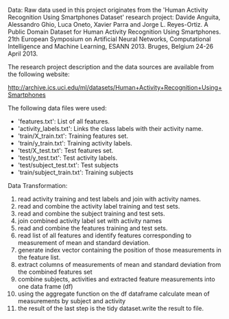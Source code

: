 Data:
Raw data used in this project originates from the
'Human Activity Recognition Using Smartphones Dataset' research project:
Davide Anguita, Alessandro Ghio, Luca Oneto, Xavier Parra and Jorge L. Reyes-Ortiz. 
A Public Domain Dataset for Human Activity Recognition Using Smartphones. 
21th European Symposium on Artificial Neural Networks, 
Computational Intelligence and Machine Learning, ESANN 2013. Bruges, Belgium 24-26 April 2013.

The research project description and the data sources are available from the following website:

http://archive.ics.uci.edu/ml/datasets/Human+Activity+Recognition+Using+Smartphones

The following data files were used:
- 	'features.txt': List of all features.
- 	'activity_labels.txt': Links the class labels with their activity name.
- 	'train/X_train.txt': Training features set.
- 	'train/y_train.txt': Training activity labels.
- 	'test/X_test.txt': Test features set.
- 	'test/y_test.txt': Test activity labels.
- 	'test/subject_test.txt': Test subjects
- 	'train/subject_train.txt': Training subjects

Data Transformation:
1.	read activity training and test labels and join with activity names.
2.	read and combine the activity label training and test sets.
3.	read and combine the subject training and test sets.
4.	join combined activity label set with activity names
5. 	read and combine the features training and test sets.
6. 	read list of all features and identify features corresponding to measurement of mean and standard deviation.
7.	generate index vector containing the position of those measurements in the feature list.
8.	extract columns of measurements of mean and standard deviation from the combined features set
9.	combine subjects, activities and extracted feature measurements into one data frame (df)
10.	using the aggregate function on the df dataframe calculate mean of measurements by subject and activity
11.	the result of the last step is the tidy dataset.write the result to file.

 
